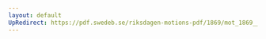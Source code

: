 ```yaml
---
layout: default
UpRedirect: https://pdf.swedeb.se/riksdagen-motions-pdf/1869/mot_1869__ak__00307/mot_1869__ak__00307_002.pdf
---
```

